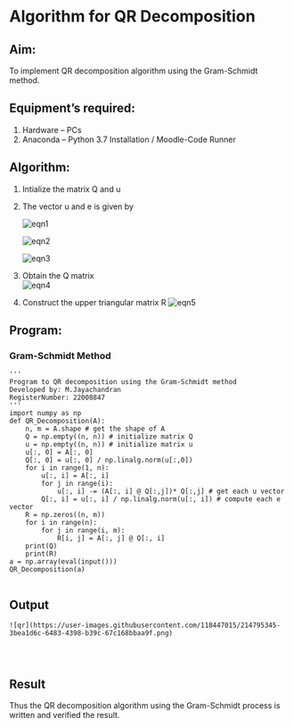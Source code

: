 # Algorithm for QR Decomposition
## Aim:
To implement QR decomposition algorithm using the Gram-Schmidt method.
## Equipment’s required:
1.	Hardware – PCs
2.	Anaconda – Python 3.7 Installation / Moodle-Code Runner
## Algorithm:
1.	Intialize the matrix Q and u
2.	The vector u and e is given by

    ![eqn1](./ex4.jpg)

    ![eqn2](./ex6.jpg)

    ![eqn3](./ex3.jpg)

3.	Obtain the Q matrix   
    ![eqn4](./ex1.jpg)
4.	Construct the upper triangular matrix R
    ![eqn5](./ex2.jpg)



## Program:
### Gram-Schmidt Method
```
''' 
Program to QR decomposition using the Gram-Schmidt method
Developed by: M.Jayachandran
RegisterNumber: 22008847
'''
import numpy as np
def QR_Decomposition(A):
    n, m = A.shape # get the shape of A
    Q = np.empty((n, n)) # initialize matrix Q
    u = np.empty((n, n)) # initialize matrix u
    u[:, 0] = A[:, 0]
    Q[:, 0] = u[:, 0] / np.linalg.norm(u[:,0])
    for i in range(1, n):
        u[:, i] = A[:, i]
        for j in range(i):
            u[:, i] -= (A[:, i] @ Q[:,j])* Q[:,j] # get each u vector
        Q[:, i] = u[:, i] / np.linalg.norm(u[:, i]) # compute each e vector
    R = np.zeros((n, m))
    for i in range(n):
        for j in range(i, m):
            R[i, j] = A[:, j] @ Q[:, i]
    print(Q)
    print(R)
a = np.array(eval(input()))
QR_Decomposition(a)
            
```

## Output
```
![qr](https://user-images.githubusercontent.com/118447015/214795345-3bea1d6c-6483-4398-b39c-67c168bbaa9f.png)




```

## Result
Thus the QR decomposition algorithm using the Gram-Schmidt process is written and verified the result.
